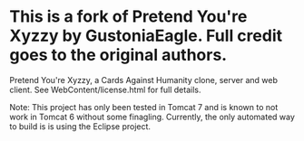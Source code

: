 This is a fork of Pretend You're Xyzzy by GustoniaEagle. Full credit goes to the original authors.
==================================================================================================

Pretend You're Xyzzy, a Cards Against Humanity clone, server and web client. See WebContent/license.html for full details.

Note: This project has only been tested in Tomcat 7 and is known to not work in Tomcat 6 without some finagling. Currently, the only automated way to build is is using the Eclipse project.
